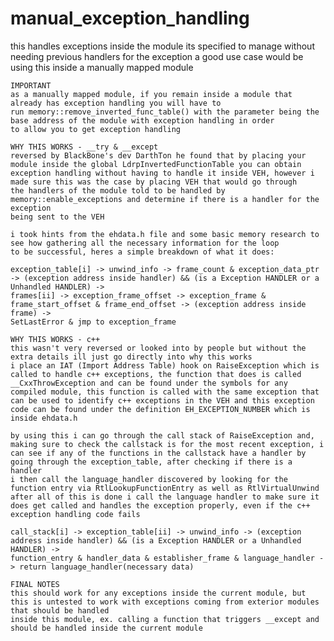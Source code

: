 # manual_exception_handling
 this handles exceptions inside the module its specified to manage without needing previous handlers for the exception
	a good use case would be using this inside a manually mapped module

	IMPORTANT
	as a manually mapped module, if you remain inside a module that already has exception handling you will have to
	run memory::remove_inverted_func_table() with the parameter being the base address of the module with exception handling in order
	to allow you to get exception handling

	WHY THIS WORKS - __try & __except
	reversed by BlackBone's dev DarthTon he found that by placing your module inside the global LdrpInvertedFunctionTable you can obtain
	exception handling without having to handle it inside VEH, however i made sure this was the case by placing VEH that would go through
	the handlers of the module told to be handled by memory::enable_exceptions and determine if there is a handler for the exception
	being sent to the VEH

	i took hints from the ehdata.h file and some basic memory research to see how gathering all the necessary information for the loop
	to be successful, heres a simple breakdown of what it does:

	exception_table[i] -> unwind_info -> frame_count & exception_data_ptr -> (exception address inside handler) && (is a Exception HANDLER or a Unhandled HANDLER) ->
	frames[ii] -> exception_frame_offset -> exception_frame & frame_start_offset & frame_end_offset -> (exception address inside frame) ->
	SetLastError & jmp to exception_frame

	WHY THIS WORKS - c++
	this wasn't very reversed or looked into by people but without the extra details ill just go directly into why this works
	i place an IAT (Import Address Table) hook on RaiseException which is called to handle c++ exceptions, the function that does is called
	__CxxThrowException and can be found under the symbols for any compiled module, this function is called with the same exception that
	can be used to identify c++ exceptions in the VEH and this exception code can be found under the definition EH_EXCEPTION_NUMBER which is
	inside ehdata.h

	by using this i can go through the call stack of RaiseException and, making sure to check the callstack is for the most recent exception, i
	can see if any of the functions in the callstack have a handler by going through the exception_table, after checking if there is a handler
	i then call the language_handler discovered by looking for the function entry via RtlLookupFunctionEntry as well as RtlVirtualUnwind
	after all of this is done i call the language handler to make sure it does get called and handles the exception properly, even if the c++
	exception handling code fails

	call_stack[i] -> exception_table[ii] -> unwind_info -> (exception address inside handler) && (is a Exception HANDLER or a Unhandled HANDLER) ->
	function_entry & handler_data & establisher_frame & language_handler -> return language_handler(necessary data)

	FINAL NOTES
	this should work for any exceptions inside the current module, but this is untested to work with exceptions coming from exterior modules that should be handled
	inside this module, ex. calling a function that triggers __except and should be handled inside the current module
